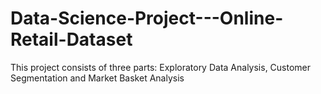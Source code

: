 # Data-Science-Project---Online-Retail-Dataset
This project consists of three parts: Exploratory Data Analysis, Customer Segmentation and Market Basket Analysis
